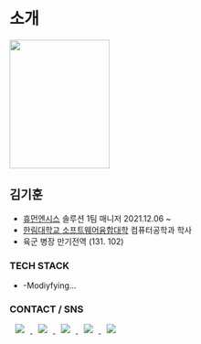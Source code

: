 # 소개

<img src="/img/kihoon_2021.jpg" width="175" height="225">

## 김기훈
* [휴먼엔시스](http://www.hncis.co.kr/) 솔루션 1팀 매니저 2021.12.06 ~
* [한림대학교 소프트웨어융합대학](https://sw.hallym.ac.kr/) 컴퓨터공학과 학사
* 육군 병장 만기전역 (131. 102)

### TECH STACK
* -Modiyfying...

### CONTACT / SNS

<a href="https://instagram.com/daedukim">
    <img 
        src="http://img.shields.io/badge/-Instagram-black?style=flat&logo=Instagram&link=https://instagram.com/daedukim"
        style="height : auto; margin-left : 10px; margin-right : 10px;"/>
</a>
<a href="https://www.facebook.com/daedu4fabk">
    <img 
        src="http://img.shields.io/badge/-Facebook-black?style=flat&logo=Facebook&link=https://www.facebook.com/daedu4fabk"
        style="height : auto; margin-left : 10px; margin-right : 10px;"/>
</a>
<a href="https://twitter.com/DaeDuTwit">
    <img 
        src="http://img.shields.io/badge/-Twitter-black?style=flat&logo=Twitter&link=https://twitter.com/DaeDuTwit"
        style="height : auto; margin-left : 10px; margin-right : 10px;"/>  
</a>
<a href="mailto:daedu0813@gmail.com">
    <img 
        src="http://img.shields.io/badge/-Gmail-black?style=flat&logo=Gmail&link=mailto:daedu0813@gmail.com"
        style="height : auto; margin-left : 10px; margin-right : 10px;"/>
</a>
<a href="https://www.rocketpunch.com/@daedu0813">
    <img 
        src="http://img.shields.io/badge/-Rocketpunch-6078FF?style=flat&link=https://www.rocketpunch.com/@daedu0813"
        style="height : auto; margin-left : 10px; margin-right : 10px;"/>
</a>
